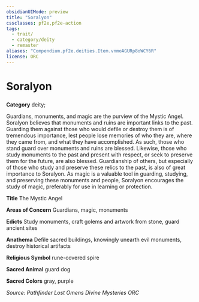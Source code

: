 ```yaml
---
obsidianUIMode: preview
title: "Soralyon"
cssclasses: pf2e,pf2e-action
tags:
  - trait/
  - category/deity
  - remaster
aliases: "Compendium.pf2e.deities.Item.vnmoAGURp8oWCY6R"
license: ORC
---
```

# Soralyon

### 

**Category** deity; 




Guardians, monuments, and magic are the purview of the Mystic Angel. Soralyon believes that monuments and ruins are important links to the past. Guarding them against those who would defile or destroy them is of tremendous importance, lest people lose memories of who they are, where they came from, and what they have accomplished. As such, those who stand guard over monuments and ruins are blessed. Likewise, those who study monuments to the past and present with respect, or seek to preserve them for the future, are also blessed. Guardianship of others, but especially of those who study and preserve these relics to the past, is also of great importance to Soralyon. As magic is a valuable tool in guarding, studying, and preserving these monuments and people, Soralyon encourages the study of magic, preferably for use in learning or protection.

**Title** The Mystic Angel

**Areas of Concern** Guardians, magic, monuments

**Edicts** Study monuments, craft golems and artwork from stone, guard ancient sites

**Anathema** Defile sacred buildings, knowingly unearth evil monuments, destroy historical artifacts

**Religious Symbol** rune-covered spire

**Sacred Animal** guard dog

**Sacred Colors** gray, purple

*Source: Pathfinder Lost Omens Divine Mysteries*
*ORC*